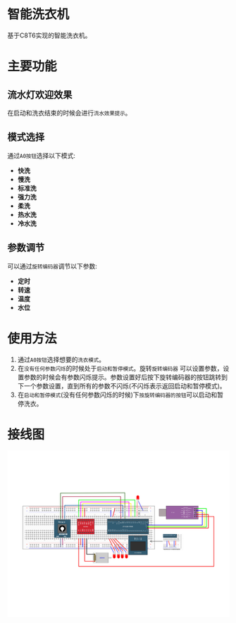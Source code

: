 # 智能洗衣机

基于C8T6实现的智能洗衣机。

# 主要功能

## 流水灯欢迎效果
在启动和洗衣结束的时候会进行`流水效果提示`。

## 模式选择

通过`A0按钮`选择以下模式:

- **快洗**
- **慢洗**
- **标准洗**
- **强力洗**
- **柔洗**
- **热水洗**
- **冷水洗**

## 参数调节

可以通过`旋转编码器`调节以下参数:

- **定时**
- **转速**
- **温度**
- **水位**

# 使用方法

1. 通过`A0按钮`选择想要的`洗衣模式`。
2. 在`没有任何参数闪烁`的时候处于`启动和暂停模式`。旋转`旋转编码器`
   可以设置参数，设置参数的时候会有参数闪烁提示。参数设置好后按下旋转编码器的按钮跳转到下一个参数设置，直到所有的参数不闪烁(不闪烁表示返回启动和暂停模式)。
3. 在`启动和暂停模式`(没有任何参数闪烁的时候)下`按旋转编码器的按钮`可以启动和暂停洗衣。

# 接线图

<img src="./接线图.png">